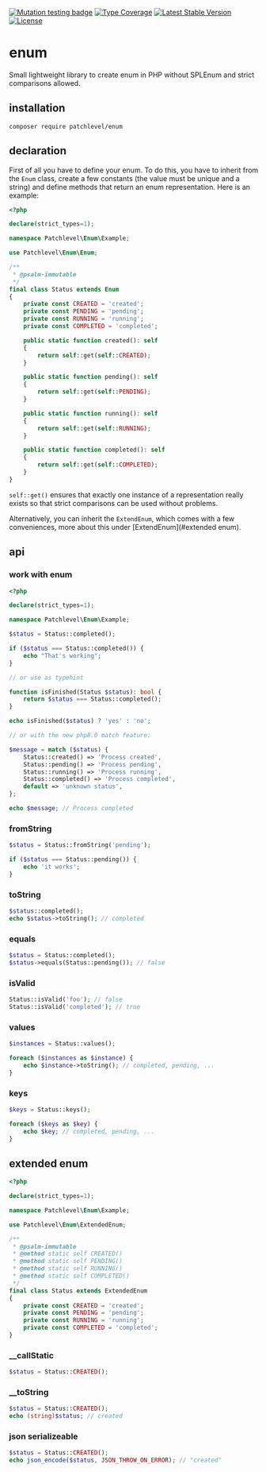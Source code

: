 [![Mutation testing badge](https://img.shields.io/endpoint?style=flat&url=https%3A%2F%2Fbadge-api.stryker-mutator.io%2Fgithub.com%2Fpatchlevel%2Fenum%2Fmaster)](https://dashboard.stryker-mutator.io/reports/github.com/patchlevel/enum/master)
[![Type Coverage](https://shepherd.dev/github/patchlevel/enum/coverage.svg)](https://shepherd.dev/github/patchlevel/enum)
[![Latest Stable Version](https://poser.pugx.org/patchlevel/enum/v)](//packagist.org/packages/patchlevel/enum)
[![License](https://poser.pugx.org/patchlevel/enum/license)](//packagist.org/packages/patchlevel/enum)

# enum

Small lightweight library to create enum in PHP without SPLEnum and strict comparisons allowed.

## installation

```
composer require patchlevel/enum
```

## declaration

First of all you have to define your enum. 
To do this, you have to inherit from the `Enum` class, create a few constants (the value must be unique and a string) 
and define methods that return an enum representation. 
Here is an example:

```php
<?php

declare(strict_types=1);

namespace Patchlevel\Enum\Example;

use Patchlevel\Enum\Enum;

/**
 * @psalm-immutable
 */
final class Status extends Enum
{
    private const CREATED = 'created';
    private const PENDING = 'pending';
    private const RUNNING = 'running';
    private const COMPLETED = 'completed';

    public static function created(): self
    {
        return self::get(self::CREATED);
    }

    public static function pending(): self
    {
        return self::get(self::PENDING);
    }

    public static function running(): self
    {
        return self::get(self::RUNNING);
    }

    public static function completed(): self
    {
        return self::get(self::COMPLETED);
    }
}
```

`self::get()` ensures that exactly one instance of a representation really exists 
so that strict comparisons can be used without problems.

Alternatively, you can inherit the `ExtendEnum`, which comes with a few conveniences, 
more about this under [ExtendEnum](#extended enum).

## api

### work with enum

```php
<?php 

declare(strict_types=1);

namespace Patchlevel\Enum\Example;

$status = Status::completed();

if ($status === Status::completed()) {
    echo "That's working";
}

// or use as typehint

function isFinished(Status $status): bool {
    return $status === Status::completed();
}

echo isFinished($status) ? 'yes' : 'no'; 

// or with the new php8.0 match feature:

$message = match ($status) {
    Status::created() => 'Process created',
    Status::pending() => 'Process pending',
    Status::running() => 'Process running',
    Status::completed() => 'Process completed',
    default => 'unknown status',
};

echo $message; // Process completed
```

### fromString

```php
$status = Status::fromString('pending');

if ($status === Status::pending()) {
    echo 'it works';
}
```

### toString

```php
$status::completed();
echo $status->toString(); // completed
```

### equals

```php
$status = Status::completed();
$status->equals(Status::pending()); // false
```

### isValid

```php
Status::isValid('foo'); // false
Status::isValid('completed'); // true
```

### values

```php
$instances = Status::values();

foreach ($instances as $instance) {
    echo $instance->toString(); // completed, pending, ...
}
```

### keys

```php
$keys = Status::keys();

foreach ($keys as $key) {
    echo $key; // completed, pending, ...
}
```

## extended enum

```php
<?php

declare(strict_types=1);

namespace Patchlevel\Enum\Example;

use Patchlevel\Enum\ExtendedEnum;

/**
 * @psalm-immutable
 * @method static self CREATED()
 * @method static self PENDING()
 * @method static self RUNNING()
 * @method static self COMPLETED()
 */
final class Status extends ExtendedEnum
{
    private const CREATED = 'created';
    private const PENDING = 'pending';
    private const RUNNING = 'running';
    private const COMPLETED = 'completed';
}
```

### __callStatic

```php
$status = Status::CREATED();
```

### __toString

```php
$status = Status::CREATED();
echo (string)$status; // created
```

### json serializeable

```php
$status = Status::CREATED();
echo json_encode($status, JSON_THROW_ON_ERROR); // "created"
```
